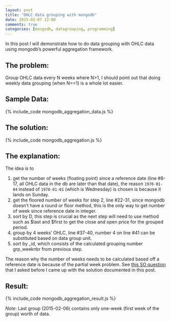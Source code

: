 ```yaml
---
layout: post
title: "OHLC data grouping with mongodb"
date: 2015-02-07 12:00
comments: true
categories: [mongodb, datagrouping, programming]
---
```

In this post I will demonstrate how to do data grouping with OHLC data using mongodb’s powerful aggregation framework.

## The problem:
Group OHLC data every N weeks where N>1, I should point out that doing weekly data grouping (when N==1) is a whole lot easier.

## Sample Data:
{% include_code mongodb_aggregation_data.js %}

## The solution:
{% include_code mongodb_aggregation.js %}

## The explanation:
The idea is to

1. get the number of weeks (floating point) since a reference date (line #8-17, all OHLC data in the db are later than that date), the reason `1970-01-04` instead of `1970-01-01` (which is Wednesday)
is chosen is because it lands on Sunday.
2. get the floored number of weeks for step 2, line #22-31, since mongodb doesn’t have a round or floor method, this is the only way to get number of week since reference date in integer.
3. sort by D, this step is crucial as the next step will need to use method such as $last and $first to get the close and open price for the grouped period.
4. group by 4 weeks’ OHLC, line #37-40, number 4 on line #41 can be substituted based on data group unit.
5. sort by _id, which consists of the calculated grouping number grp_weeknbr from previous step.

The reason why the number of weeks needs to be calculated based off a reference date is because of the partial week problem. See [this SO question](http://stackoverflow.com/questions/28389828/how-to-handle-partial-week-data-grouping-in-mongodb) that I asked before I came up with the solution documented in this post.

## Result:
{% include_code mongodb_aggregation_result.js %}

*Note*: Last group (2015-02-06) contains only one-week (first week of the group) worth of data.
